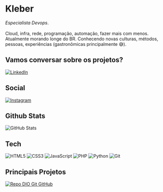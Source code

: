 # Kleber

<i>Especialista Devops</i>.<br><br>
Cloud, infra, rede, programação, automação, fazer mais com menos.<br>
Atualmente morando longe do BR. Conhecendo novas culturas, métodos, pessoas, experiências (gastronômicas principalmente 😅).

## Vamos conversar sobre os projetos?
[![LinkedIn](https://img.shields.io/badge/LinkedIn-1572B6?style=for-the-badge&logo=linkedin)](https://www.linkedin.com/in/klebereduardo/)

## Social
[![Instagram](https://img.shields.io/badge/Instagram-f3f3f3?style=for-the-badge&logo=instagram&logoColor=0E76A8)](https://www.instagram.com/klebercioccari/)

## Github Stats
![GitHub Stats](https://github-readme-stats.vercel.app/api?username=klebereduardo&theme=transparent&bg_color=f3f3f3&border_color=30A3DC&show_icons=true&icon_color=30A3DC&title_color=0E76A8&text_color=999)

## Tech
![HTML5](https://img.shields.io/badge/HTML5-f3f3f3?style=for-the-badge&logo=html5)
![CSS3](https://img.shields.io/badge/CSS3-f3f3f3?style=for-the-badge&logo=css3&logoColor=264CE4)
![JavaScript](https://img.shields.io/badge/JavaScript-f3f3f3?style=for-the-badge&logo=javascript)
![PHP](https://img.shields.io/badge/PHP-f3f3f3?style=for-the-badge&logo=php)
![Python](https://img.shields.io/badge/Python-f3f3f3?style=for-the-badge&logo=python)
![Git](https://img.shields.io/badge/git-f3f3f3?style=for-the-badge&logo=git) 

## Principais Projetos
[![Repo DIO Git GitHub](https://github-readme-stats.vercel.app/api/pin/?username=elidianaandrade&repo=dio-lab-open-source&bg_color=f3f3f3&border_color=30A3DC&show_icons=true&icon_color=0E76A8&title_color=0E76A8&text_color=999)](https://github.com/elidianaandrade/dio-lab-open-source)
